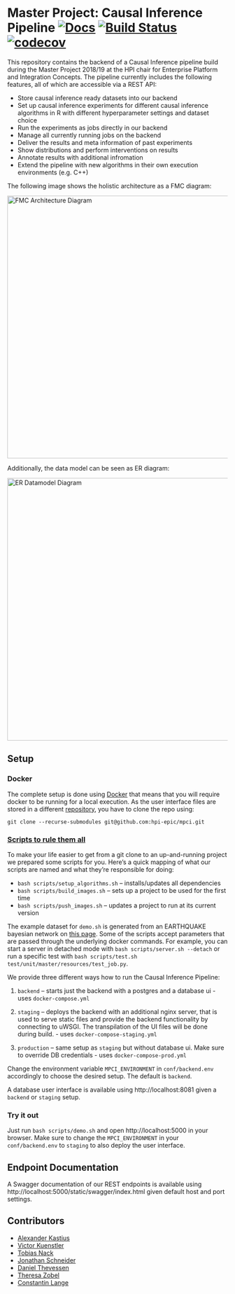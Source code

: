 # Master Project: Causal Inference Pipeline [![Docs](https://img.shields.io/badge/docs-wiki-blue.svg)](https://github.com/hpi-epic/mpci/wiki) [![Build Status](https://travis-ci.com/hpi-epic/mpci.svg?token=SsowzqaXUAS2f1Cszp23&branch=master)](https://travis-ci.com/hpi-epic/mpci) [![codecov](https://codecov.io/gh/hpi-epic/mpci/branch/master/graph/badge.svg?token=64S6naWbgu)](https://codecov.io/gh/hpi-epic/mpci)

This repository contains the backend of a Causal Inference pipeline build during the Master Project 2018/19 at the HPI chair for Enterprise Platform and Integration Concepts. The pipeline currently includes the following features, all of which are accessible via a REST API:

- Store causal inference ready datasets into our backend
- Set up causal inference experiments for different causal inference algorithms in R with different hyperparameter settings and dataset choice
- Run the experiments as jobs directly in our backend
- Manage all currently running jobs on the backend
- Deliver the results and meta information of past experiments 
- Show distributions and perform interventions on results
- Annotate results with additional infromation
- Extend the pipeline with new algorithms in their own execution environments (e.g. C++)

The following image shows the holistic architecture as a FMC diagram:

<img src="https://user-images.githubusercontent.com/1437509/55085207-92d90480-50a6-11e9-8f7e-e10fced882db.png" width="600" title="FMC Architecture Diagram">

Additionally, the data model can be seen as ER diagram:

<img src="https://user-images.githubusercontent.com/2228622/55068955-43351180-5083-11e9-9cc3-1f7d5ffcd83b.png" width="600" title="ER Datamodel Diagram">

## Setup

### Docker

The complete setup is done using [Docker](https://docs.docker.com/install/) that means that you will require docker to be running for a local execution.
As the user interface files are stored in a different [repository](https://github.com/hpi-epic/mpci-frontend),
you have to clone the repo using:

```
git clone --recurse-submodules git@github.com:hpi-epic/mpci.git
```

### [Scripts to rule them all](https://github.blog/2015-06-30-scripts-to-rule-them-all/)

To make your life easier to get from a git clone to an up-and-running project we prepared some scripts for you.
Here’s a quick mapping of what our scripts are named and what they’re responsible for doing:

- `bash scripts/setup_algorithms.sh` – installs/updates all dependencies
- `bash scripts/build_images.sh` – sets up a project to be used for the first time
- `bash scripts/push_images.sh` – updates a project to run at its current version

The example dataset for `demo.sh` is generated from an EARTHQUAKE bayesian network on [this page](http://www.bnlearn.com/bnrepository/discrete-small.html#earthquake).
Some of the scripts accept parameters that are passed through the underlying docker commands.
For example, you can start a server in detached mode with `bash scripts/server.sh --detach`
or run a specific test with `bash scripts/test.sh test/unit/master/resources/test_job.py`.

We provide three different ways how to run the Causal Inference Pipeline:

1. `backend` – starts just the backend with a postgres and a database ui - uses `docker-compose.yml`

2. `staging` – deploys the backend with an additional nginx server, that is used
to serve static files and provide the backend functionality by connecting to uWSGI.
The transpilation of the UI files will be done during build. - uses `docker-compose-staging.yml`

1. `production` – same setup as `staging` but without database ui. Make sure to override DB credentials - uses `docker-compose-prod.yml`

Change the environment variable `MPCI_ENVIRONMENT` in `conf/backend.env` accordingly to choose the desired setup.
The default is `backend`.

A database user interface is available using http://localhost:8081 given a `backend` or `staging` setup.

### Try it out

Just run `bash scripts/demo.sh` and open http://localhost:5000 in your browser.
Make sure to change the `MPCI_ENVIRONMENT` in your `conf/backend.env` to `staging` to also deploy the user interface.


## Endpoint Documentation

A Swagger documentation of our REST endpoints is available using
http://localhost:5000/static/swagger/index.html
given default host and port settings.

## Contributors

* [Alexander Kastius](https://github.com/Raandom)
* [Victor Kuenstler](https://github.com/VictorKuenstler)
* [Tobias Nack](https://github.com/Dencrash)
* [Jonathan Schneider](https://github.com/jonaschn)
* [Daniel Thevessen](https://github.com/danthe96)
* [Theresa Zobel](https://github.com/threxx)
* [Constantin Lange](https://github.com/constantin-lange)